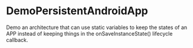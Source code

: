 # DemoPersistentAndroidApp
Demo an architecture that can use static variables to keep the states of an APP instead of keeping things in the onSaveInstanceState() lifecycle callback.

